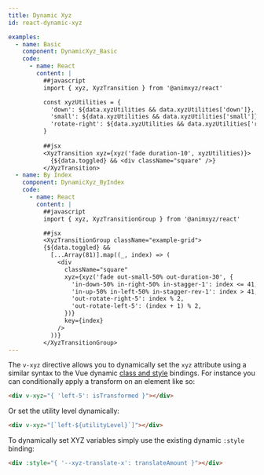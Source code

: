 ```yaml
---
title: Dynamic Xyz
id: react-dynamic-xyz

examples:
  - name: Basic
    component: DynamicXyz_Basic
    code:
      - name: React
        content: |
          ##javascript   
          import { xyz, XyzTransition } from '@animxyz/react'

          const xyzUtilities = {
            'down': ${data.xyzUtilities && data.xyzUtilities['down']},
            'small': ${data.xyzUtilities && data.xyzUtilities['small']},
            'rotate-right': ${data.xyzUtilities && data.xyzUtilities['rotate-right']},
          }
          
          ##jsx
          <XyzTransition xyz={xyz('fade duration-10', xyzUtilities)}>
            {${data.toggled} && <div className="square" />}
          </XyzTransition>
  - name: By Index
    component: DynamicXyz_ByIndex
    code:
      - name: React
        content: |
          ##javascript   
          import { xyz, XyzTransitionGroup } from '@animxyz/react'

          ##jsx
          <XyzTransitionGroup className="example-grid">
          {${data.toggled} &&
            [...Array(81)].map((_, index) => (
              <div
                className="square"
                xyz={xyz('fade out-small-50% out-duration-30', {
                  'in-down-50% in-right-50% in-stagger-1': index <= 41,
                  'in-up-50% in-left-50% in-stagger-rev-1': index > 41,
                  'out-rotate-right-5': index % 2,
                  'out-rotate-left-5': (index + 1) % 2,
                })}
                key={index}
              />
            ))}
          </XyzTransitionGroup>
---
```


The `v-xyz` directive allows you to dynamically set the `xyz` attribute using a similar syntax to the Vue dynamic [class and style](https://vuejs.org/v2/guide/class-and-style.html) bindings. For instance you can conditionally apply a transform on an element like so:

```html
<div v-xyz="{ 'left-5': isTransformed }"></div>
```

Or set the utility level dynamically:

```html
<div v-xyz="[`left-${utilityLevel}`]"></div>
```

To dynamically set XYZ variables simply use the existing dynamic `:style` binding:

```html
<div :style="{ '--xyz-translate-x': translateAmount }"></div>
```